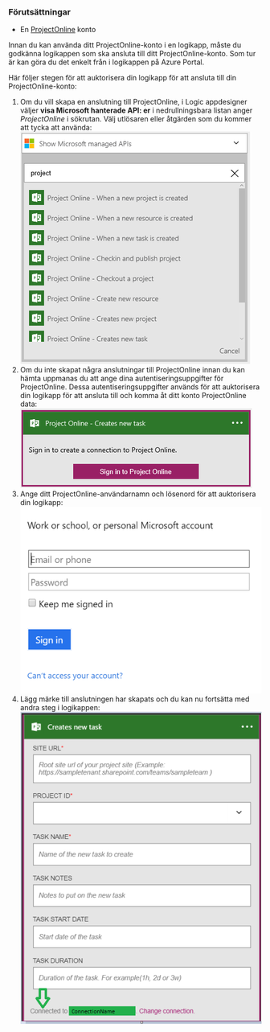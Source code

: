 ### <a name="prerequisites"></a>Förutsättningar
* En [ProjectOnline](https://products.office.com/Project/project-online-with-project-for-office-365) konto 

Innan du kan använda ditt ProjectOnline-konto i en logikapp, måste du godkänna logikappen som ska ansluta till ditt ProjectOnline-konto. Som tur är kan göra du det enkelt från i logikappen på Azure Portal. 

Här följer stegen för att auktorisera din logikapp för att ansluta till din ProjectOnline-konto:

1. Om du vill skapa en anslutning till ProjectOnline, i Logic appdesigner väljer **visa Microsoft hanterade API: er** i nedrullningsbara listan anger *ProjectOnline* i sökrutan. Välj utlösaren eller åtgärden som du kommer att tycka att använda:  
   ![ProjectOnline steg 1](./media/connectors-create-api-projectonline/projectonline-1.png)
2. Om du inte skapat några anslutningar till ProjectOnline innan du kan hämta uppmanas du att ange dina autentiseringsuppgifter för ProjectOnline. Dessa autentiseringsuppgifter används för att auktorisera din logikapp för att ansluta till och komma åt ditt konto ProjectOnline data:  
   ![ProjectOnline steg 2](./media/connectors-create-api-projectonline/projectonline-2.png)
3. Ange ditt ProjectOnline-användarnamn och lösenord för att auktorisera din logikapp:  
   ![ProjectOnline steg 3](./media/connectors-create-api-projectonline/projectonline-3.png)   
4. Lägg märke till anslutningen har skapats och du kan nu fortsätta med andra steg i logikappen:  
   ![ProjectOnline steg 4](./media/connectors-create-api-projectonline/projectonline-4.png)   

